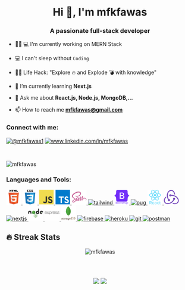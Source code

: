 <h1 align="center">Hi 👋, I'm mfkfawas</h1>
<h3 align="center">A passionate full-stack developer</h3>

<!-- ## :sassy_man:  About me -->
<!-- - :school: Morning! I don’t think we’ve met before, I’m a `full-stack developer` who living in the 3rd floor of `JavaScript` . -->
- :technologist: 💻 I'm currently working on MERN Stack

- :computer: I can't sleep without `Coding`

- :student: Life Hack: "Explore 🔥 and Explode 💣 with knowledge"
<!-- - :nerd_face: I am living in `JavaScript` -->

- 🌱 I’m currently learning **Next.js**

- 💬 Ask me about **React.js, Node.js, MongoDB,...**

- 📫 How to reach me **mfkfawas@gmail.com**

<h3 align="left">Connect with me:</h3>
<p align="left">
<a href="https://twitter.com/@mfkfawas1" target="blank"><img align="center" src="https://raw.githubusercontent.com/rahuldkjain/github-profile-readme-generator/master/src/images/icons/Social/twitter.svg" alt="@mfkfawas1" height="30" width="40" /></a>
<a href="https://linkedin.com/in/www.linkedin.com/in/mfkfawas" target="blank"><img align="center" src="https://raw.githubusercontent.com/rahuldkjain/github-profile-readme-generator/master/src/images/icons/Social/linked-in-alt.svg" alt="www.linkedin.com/in/mfkfawas" height="30" width="40" /></a>


</p>

<br>


<p align="left"> <img src="https://komarev.com/ghpvc/?username=mfkfawas&label=Profile%20views&color=0e75b6&style=flat" alt="mfkfawas" /> </p>

<!-- <p align="left"> <a href="https://github.com/ryo-ma/github-profile-trophy"><img src="https://github-profile-trophy.vercel.app/?username=mfkfawas" alt="mfkfawas" /></a> </p> -->

<!-- <p align="left"> <a href="https://twitter.com/@mfkfawas1" target="blank"><img src="https://img.shields.io/twitter/follow/@mfkfawas1?logo=twitter&style=for-the-badge" alt="@mfkfawas1" /></a> </p> -->



<h3 align="left">Languages and Tools:</h3>
<p align="left"><a href="https://www.w3.org/html/" target="_blank" rel="noreferrer">
      <img
        src="https://raw.githubusercontent.com/devicons/devicon/master/icons/html5/html5-original-wordmark.svg"
        alt="html5"
        width="40"
        height="40"
      />
    </a>
    <a href="https://www.w3schools.com/css/" target="_blank" rel="noreferrer">
      <img
        src="https://raw.githubusercontent.com/devicons/devicon/master/icons/css3/css3-original-wordmark.svg"
        alt="css3"
        width="40"
        height="40"
      />
    </a>
    <a
      href="https://developer.mozilla.org/en-US/docs/Web/JavaScript"
      target="_blank"
      rel="noreferrer"
    >
      <img
        src="https://raw.githubusercontent.com/devicons/devicon/master/icons/javascript/javascript-original.svg"
        alt="javascript"
        width="40"
        height="40"
      />
    </a>
    <a href="https://www.typescriptlang.org/" target="_blank" rel="noreferrer">
      <img
        src="https://raw.githubusercontent.com/devicons/devicon/master/icons/typescript/typescript-original.svg"
        alt="typescript"
        width="40"
        height="40"
      />
    </a>
    <a href="https://sass-lang.com" target="_blank" rel="noreferrer">
      <img
        src="https://raw.githubusercontent.com/devicons/devicon/master/icons/sass/sass-original.svg"
        alt="sass"
        width="40"
        height="40"
      />
    </a>
    <a href="https://tailwindcss.com/" target="_blank" rel="noreferrer">
      <img
        src="https://www.vectorlogo.zone/logos/tailwindcss/tailwindcss-icon.svg"
        alt="tailwind"
        width="40"
        height="40"
      />
    </a>
    <a href="https://getbootstrap.com" target="_blank" rel="noreferrer">
      <img
        src="https://raw.githubusercontent.com/devicons/devicon/master/icons/bootstrap/bootstrap-plain-wordmark.svg"
        alt="bootstrap"
        width="40"
        height="40"
      />
    </a>
    <a href="https://pugjs.org" target="_blank" rel="noreferrer">
      <img
        src="https://cdn.worldvectorlogo.com/logos/pug.svg"
        alt="pug"
        width="40"
        height="40"
      />
    </a>
    <a href="https://reactjs.org/" target="_blank" rel="noreferrer">
      <img
        src="https://raw.githubusercontent.com/devicons/devicon/master/icons/react/react-original-wordmark.svg"
        alt="react"
        width="40"
        height="40"
      />
    </a>
    <a href="https://redux.js.org" target="_blank" rel="noreferrer">
      <img
        src="https://raw.githubusercontent.com/devicons/devicon/master/icons/redux/redux-original.svg"
        alt="redux"
        width="40"
        height="40"
      />
    </a>
    <a href="https://nextjs.org/" target="_blank" rel="noreferrer">
      <img
        src="https://cdn.worldvectorlogo.com/logos/nextjs-2.svg"
        alt="nextjs"
        width="40"
        height="40"
      />
    </a>
    <a href="https://nodejs.org" target="_blank" rel="noreferrer">
      <img
        src="https://raw.githubusercontent.com/devicons/devicon/master/icons/nodejs/nodejs-original-wordmark.svg"
        alt="nodejs"
        width="40"
        height="40"
      />
    </a>
    <a href="https://expressjs.com" target="_blank" rel="noreferrer">
      <img
        src="https://raw.githubusercontent.com/devicons/devicon/master/icons/express/express-original-wordmark.svg"
        alt="express"
        width="40"
        height="40"
      />
    </a>
    <a href="https://www.mongodb.com/" target="_blank" rel="noreferrer">
      <img
        src="https://raw.githubusercontent.com/devicons/devicon/master/icons/mongodb/mongodb-original-wordmark.svg"
        alt="mongodb"
        width="40"
        height="40"
      />
    </a>
    <a href="https://firebase.google.com/" target="_blank" rel="noreferrer">
      <img
        src="https://www.vectorlogo.zone/logos/firebase/firebase-icon.svg"
        alt="firebase"
        width="40"
        height="40"
      />
    </a>
    <a href="https://heroku.com" target="_blank" rel="noreferrer">
      <img
        src="https://www.vectorlogo.zone/logos/heroku/heroku-icon.svg"
        alt="heroku"
        width="40"
        height="40"
      />
    </a>
    <a href="https://git-scm.com/" target="_blank" rel="noreferrer">
      <img
        src="https://www.vectorlogo.zone/logos/git-scm/git-scm-icon.svg"
        alt="git"
        width="40"
        height="40"
      />
    </a>
    <a href="https://postman.com" target="_blank" rel="noreferrer">
      <img
        src="https://www.vectorlogo.zone/logos/getpostman/getpostman-icon.svg"
        alt="postman"
        width="40"
        height="40"
      />
    </a>
</p>

<!-- <p><img align="left" src="https://github-readme-stats.vercel.app/api/top-langs?username=mfkfawas&show_icons=true&locale=en&layout=compact" alt="mfkfawas" /></p>

<p>&nbsp;<img align="center" src="https://github-readme-stats.vercel.app/api?username=mfkfawas&show_icons=true&locale=en" alt="mfkfawas" /></p>

<p><img align="center" src="https://github-readme-streak-stats.herokuapp.com/?user=mfkfawas&" alt="mfkfawas" /></p> -->



## 🔥 Streak Stats
<p align="center"><img src="https://github-readme-streak-stats.herokuapp.com/?user=mfkfawas&theme=algolia" alt="mfkfawas" /></p>

<br>
<br>

<p align= "center">
  <img height= "150" src="https://github-readme-stats.vercel.app/api?username=mfkfawas&theme=react&show_icons=true&include_all_commits=true" />
  <img height= "150" src="https://github-readme-stats.vercel.app/api/top-langs/?username=mfkfawas&theme=react&layout=compact&count=8" />
</p>
